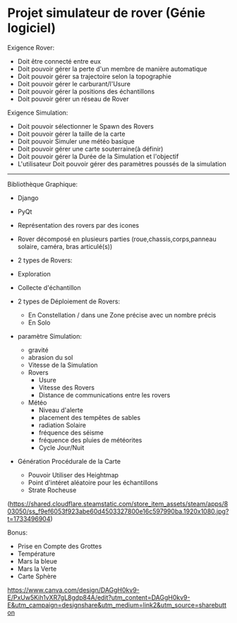  # Projet simulateur de rover (Génie logiciel)
Exigence Rover:
- Doit être connecté entre eux
- Doit pouvoir gérer la perte d'un membre de manière automatique
- Doit pouvoir gérer sa trajectoire selon la topographie
- Doit pouvoir gérer le carburant/l'Usure
- Doit pouvoir gérer la positions des échantillons
- Doit pouvoir gérer un réseau de Rover

Exigence Simulation:
- Doit pouvoir sélectionner le Spawn des Rovers
- Doit pouvoir gérer la taille de la carte
- Doit pouvoir Simuler une météo basique
- Doit pouvoir gérer une carte souterraine(à définir)
- Doit pouvoir gérer la Durée de la Simulation et l'objectif
- L'utilisateur Doit pouvoir gérer des paramètres poussés de la simulation

----------
Bibliothèque Graphique:
- Django
- PyQt


- Représentation des rovers par des icones
- Rover décomposé en plusieurs parties (roue,chassis,corps,panneau solaire, caméra, bras articulé(s))
- 2 types de Rovers:
 - Exploration
 - Collecte d'échantillon
- 2 types de Déploiement de Rovers:
  - En Constellation / dans une Zone précise avec un nombre précis
  - En Solo
- paramètre Simulation:
  - gravité
  - abrasion du sol
  - Vitesse de la Simulation
  - Rovers
     - Usure
     - Vitesse des Rovers
     - Distance de communications entre les rovers
  - Météo
     - Niveau d'alerte
     - placement des tempêtes de sables
     - radiation Solaire
     - fréquence des séisme
     - fréquence des pluies de météorites
     - Cycle Jour/Nuit
- Génération Procédurale de la Carte
  - Pouvoir Utiliser des Heightmap
  - Point d'intéret aléatoire pour les échantillons
  - Strate Rocheuse

(https://shared.cloudflare.steamstatic.com/store_item_assets/steam/apps/803050/ss_f9ef6053f923abe60d4503327800e16c597990ba.1920x1080.jpg?t=1733496904)

Bonus:
- Prise en Compte des Grottes
- Température
- Mars la bleue
- Mars la Verte
- Carte Sphère

https://www.canva.com/design/DAGgH0kv9-E/PxUw5Kih1vXR7gL8gdp84A/edit?utm_content=DAGgH0kv9-E&utm_campaign=designshare&utm_medium=link2&utm_source=sharebutton
